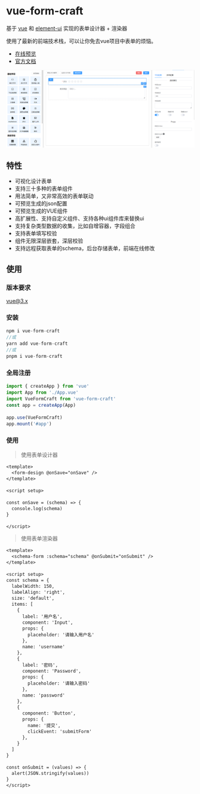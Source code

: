 # vue-form-craft



基于 [vue](https://github.com/vuejs/vue) 和 [element-ui](https://github.com/ElemeFE/element) 实现的表单设计器 + 渲染器

使用了最新的前端技术栈，可以让你免去vue项目中表单的烦恼。


* [在线预览](https://hyl999.co:86/formDesign)
* [官方文档](https://hyl999.co:86/)


![ui](./src/assets/ui.png)

## 特性

* 可视化设计表单
* 支持三十多种的表单组件
* 用法简单，又非常高效的表单联动
* 可预览生成的json配置
* 可预览生成的VUE组件
* 高扩展性、支持自定义组件、支持各种ui组件库来替换ui
* 支持复杂类型数据的收集，比如自增容器，字段组合
* 支持表单填写校验
* 组件无限深层嵌套，深层校验
* 支持远程获取表单的schema，后台存储表单，前端在线修改

## 使用

### 版本要求

vue@3.x

### 安装

```js
npm i vue-form-craft
//或
yarn add vue-form-craft
//或
pnpm i vue-form-craft
```

### 全局注册

```js
import { createApp } from 'vue'
import App from './App.vue'
import VueFormCraft from 'vue-form-craft'
const app = createApp(App)

app.use(VueFormCraft)
app.mount('#app')

```

### 使用

> 使用表单设计器

```vue
<template>
  <form-design @onSave="onSave" />
</template>

<script setup>

const onSave = (schema) => {
  console.log(schema)
}

</script>
```

> 使用表单渲染器

```vue
<template>
  <schema-form :schema="schema" @onSubmit="onSubmit" />
</template>

<script setup>
const schema = {
  labelWidth: 150,
  labelAlign: 'right',
  size: 'default',
  items: [
    {
      label: '用户名',
      component: 'Input',
      props: {
        placeholder: '请输入用户名'
      },
      name: 'username'
    },
    {
      label: '密码',
      component: 'Password',
      props: {
        placeholder: '请输入密码'
      },
      name: 'password'
    },
    {
      component: 'Button',
      props: {
        name: '提交',
        clickEvent: 'submitForm'
      },
    }
  ]
}

const onSubmit = (values) => {
  alert(JSON.stringify(values))
}
</script>

```


